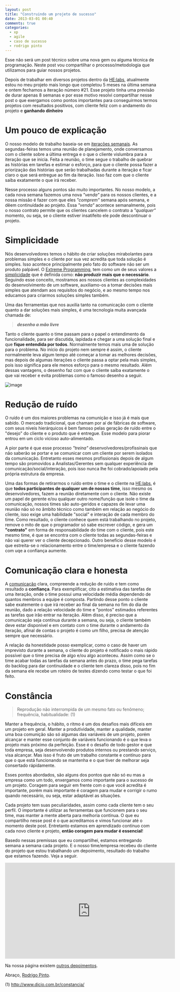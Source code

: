 ```yaml
---
layout: post
title: "Construindo um projeto de sucesso"
date: 2013-03-01 00:40
comments: true
categories:
  - xp
  - agile
  - caso de sucesso
  - rodrigo pinto
---
```


Esse não será um post técnico sobre uma nova gem ou alguma técnica de programação. Neste post vou compartilhar o processo/metodologia que utilizamos para guiar nossos projetos.

Depois de trabalhar em diversos projetos dentro da [HE:labs][he], atualmente estou no meu projeto mais longo que completou 5 meses na última semana e ontem fechamos a iteração número #21. Esse projeto tinha uma previsão de durar apenas 8 semanas e por esse motivo resolvi compartilhar nesse post o que exergamos como pontos importantes para conseguirmos termos projetos com resultados positivos, com cliente feliz com o andamento do projeto e **ganhando dinheiro**

<!--more-->

# Um pouco de explicação

O nosso modelo de trabalho baseia-se em [iterações semanais][5]. As segundas-feiras temos uma reunião de planejamento, onde conversamos com o cliente sobre a última entrega e o que o cliente vislumbra para a iteração que se inicia. Feita a reunião, o time segue o trabalho de quebrar as histórias em tarefas e estimar o esforço, para que o cliente possa fazer a priorização das histórias que serão trabalhadas durante a iteração e ficar claro o que será entregue ao fim da iteração. Isso faz com que o cliente saiba exatamente o que irá receber.

Nesse processo alguns pontos são muito importantes. No nosso modelo, a cada nova semana fazemos uma nova *"venda"* para os nossos clientes, e a nossa missão é fazer com que eles *"comprem"* semana após semana, e dêem continuídade ao projeto. Essa *"venda"* acontece semanalmente, pois o nosso contrato permite que os clientes cancelem o contrato a _"qualquer"_ momento, ou seja, se o cliente estiver insatifeito ele pode descontinuar o projeto.

# Simplicidade

Nós desenvolvedores temos o hábito de criar soluções mirabolantes para problemas simples e o cliente por sua vez acredita que toda solução é simples. Isso acontece principalmente pelo fato do software não ser um produto palpável. O [Extreme Programming][1],   tem como um de seus valores a [simplicidade][2] que é definida como: **não produzir mais que o necessário**. Seguindo esse conceito, mostramos aos nossos clientes as complexidades do desenvolvimento de um software, auxiliamo-os a tomar decisões mais simples que atendam aos requisitos do negócio, e ao mesmo tempo nos educamos para criarmos soluções simples também.

Uma das ferramentas que nos auxilía tanto na comunicação com o cliente quanto a dar soluções mais simples, é uma tecnologia muita avançada chamada de:

> _**desenho a mão livre**_

Tanto o cliente quanto o time passam para o papel o entendimento da funcionalidade, para ser discutida, lapidada e chegar a uma solução final e que **fique entendida por todos**. Normalmente temos mais uma de solução para o problema. No início do projeto nem sempre é assim, o cliente normalmente leva algum tempo até começar a tomar as melhores decisões, mas depois de algumas iterações o cliente passa a optar pela mais simples, pois isso significa para ele menos esforço para o mesmo resultado. Além dessas vantagens, o desenho faz com que o cliente saiba exatamente o que vai receber e evita problemas como o famoso desenho a seguir.

![image](/images/posts/2013-02-25/software-understanding.jpg)

# Redução de ruído

O ruído é um dos maiores problemas na comunição e isso já é mais que sabído. O mercado tradicional, que chamam por aí de fábricas de software, com seus níveis hierárquicos é bem famoso pelas geração de ruído entre o "desejo" do cliente e o produto que é entregue. Esse modelo para piorar entrou em um ciclo vicioso auto-alimentado.

A pior parte é que esse processo _"treina"_ desenvolvedores/profissinais que não saberão se portar e se comunicar com um cliente por serem isolados da comunicação. Entretanto esses mesmos profissionais depois de algum tempo são promovidos a Analistas/Gerentes sem qualquer experiência de comunicação/social/interação, pois isso nunca lhe foi cobrado/apoiado pela própria estrutura da empresa.

Uma das formas de retirarmos o ruído entre o time e o cliente na [HE:labs][he], é que **todos participantes de qualquer um de nossos time**, isso mesmo os desenvolvedores, fazem a reunião diretamente com o cliente. Não existe um papel de gerente e/ou qualquer outro nome/função que isole o time da comunicação, nossos times são auto-geridos e capazes de levar uma reunião não só no âmbito técnico como também em relação ao negócio do cliente, isso exige uma habilidade "social" e interação de cada membro do time. Como resultado, o cliente conhece quem está trabalhando no projeto, remove o mito de que o programador só sabe escrever código, e gera um **"contrato"** em forma de responsabilidade do time com o cliente, pois este mesmo time, é que se encontra com o cliente todas as segundas-feiras e não vai querer ver o cliente decepcionado. Outro benefício desse modelo é que estreita-se o relacionamento entre o time/empresa e o cliente fazendo com uqe a confiança aumente.

# Comunicação clara e honesta

A [comunicação][3] clara, compreende a redução de ruído e tem como resultado a **confiança**. Para exemplificar, cito a estimativa das tarefas de uma iteração, onde o time possui uma velocidade média dependendo de quantos membros a equipe é composta. Partindo desse ponto o cliente sabe exatemente o que irá receber ao final da semana no fim do dia de reunião, dado a relação velocidade do time e  "pontos" estimados referentes as tarefas que irão entrar na iteração. Além disso, é preciso que a comunicação seja contínua durante a semana, ou seja, o cliente também deve estar disponível e em contato com o time durante o andamento da iteração, afinal de contas o projeto é como um filho, precisa de atenção sempre que necessário.

A relação da honestidade posso exemplicar, como o caso de haver um imprevisto durante a semana, o cliente do projeto é notificado o mais rápido possível que o time precisa de algo e/ou algo aconteceu. Assim como se o time acabar todas as tarefas da semana antes do prazo, o time pega tarefas do backlog para dar continuidade e o cliente tem clareza disso, pois no fim da semana ele recebe um roteiro de testes dizendo como testar o que foi feito.

# Constância

> Reprodução não interrompida de um mesmo fato ou fenômeno; frequência, habitualidade:  (1)

Manter a frequência, o hábito, o ritmo é um dos desafios mais difíceis em um projeto em geral. Manter a produtividade, manter a qualidade, manter uma boa comunição são só algumas das variáveis de um projeto, porém alcançar e manter esse conjunto de variáveis funcionando é o que leva o projeto mais próximo da perfeição. Esse é o desafio de todo gestor e que toda empresa, seja desenvolvendo produtos internos ou prestando serviço, visa alcançar. Mas isso é fruto de um trabalho constante e contínuo para que o que está funcionando se mantenha e o que tiver de melhorar seja consertado rápidamente.

Esses pontos abordados, são alguns dos pontos que não só eu mas a empresa como um todo, enxergamos como importante para o sucesso de um projeto. Coragem para seguir em frente com o que você acredita é importante, porém mais importante é coragem para mudar e corrigir o rumo quando necessário, ou seja, estar adaptável as situações.

Cada projeto tem suas peculiaridades, assim como cada cliente tem o seu perfil. O importante é utilizar as ferramentas que funcionem para o seu time, mas manter a mente aberta para melhoria contínua. O que eu compartilho nesse post é o que acreditamos e vimos funcionar até o momento deste post. Entretanto estamos em aprendizado contínuo com cada novo cliente e projeto, **então coragem para mudar é essencial**!

Basedo nessas premissas que eu compartilhei, estamos entregando semana a semana cada projeto. E o nosso time/empresa recebeu do cliente do projeto que estou trabalhando um depoimento, resultado do trabalho que estamos fazendo. Veja a seguir.

<iframe width="560" height="315" src="http://www.youtube.com/embed/vZfu7rP5JRo" frameborder="0" allowfullscreen></iframe>

Na nossa página existem [outros depoimentos](http://helabs.com.br/#cliente).

Abraço, [Rodrigo Pinto](www.twitter.com/rodrigoospinto).


(1) http://www.dicio.com.br/constancia/

[1]: http://desenvolvimentoagil.com.br/xp/
[2]: http://en.wikipedia.org/wiki/Lean_software_development
[3]: http://desenvolvimentoagil.com.br/xp/valores/simplicidade/
[4]: http://desenvolvimentoagil.com.br/xp/valores/comunicacao/
[5]: http://desenvolvimentoagil.com.br/xp/praticas/ciclo_semanal/

[he]: http://www.helabs.com.br
